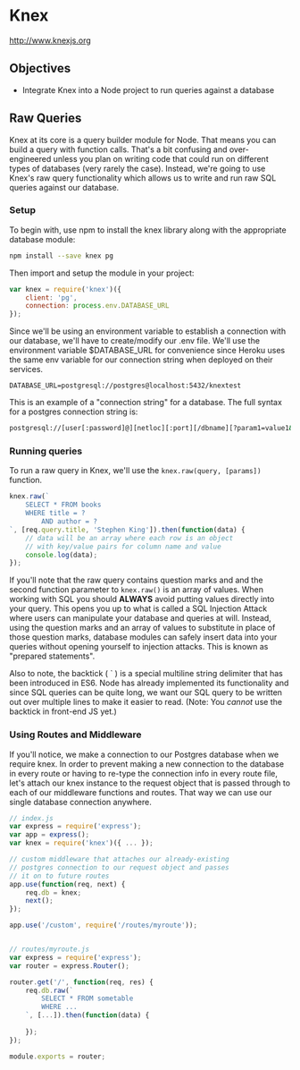 # Knex

http://www.knexjs.org

## Objectives
* Integrate Knex into a Node project to run queries against a database

## Raw Queries

Knex at its core is a query builder module for Node. That means you can build a query with function calls. That's a bit confusing and over-engineered unless you plan on writing code that could run on different types of databases (very rarely the case). Instead, we're going to use Knex's raw query functionality which allows us to write and run raw SQL queries against our database.


### Setup

To begin with, use npm to install the knex library along with the appropriate database module:

```bash
npm install --save knex pg
```

Then import and setup the module in your project:

```javascript
var knex = require('knex')({
	client: 'pg',
	connection: process.env.DATABASE_URL
});
```

Since we'll be using an environment variable to establish a connection with our database, we'll have to create/modify our .env file. We'll use the environment variable $DATABASE_URL for convenience since Heroku uses the same env variable for our connection string when deployed on their services.

```plaintext
DATABASE_URL=postgresql://postgres@localhost:5432/knextest
```

This is an example of a "connection string" for a database. The full syntax for a postgres connection string is:

```bash
postgresql://[user[:password]@][netloc][:port][/dbname][?param1=value1&...]
```

### Running queries

To run a raw query in Knex, we'll use the `knex.raw(query, [params])` function.

```javascript
knex.raw(`
	SELECT * FROM books
	WHERE title = ?
		AND author = ?
`, [req.query.title, 'Stephen King']).then(function(data) {
	// data will be an array where each row is an object
	// with key/value pairs for column name and value
	console.log(data);
});
```

If you'll note that the raw query contains question marks and and the second function parameter to `knex.raw()` is an array of values. When working with SQL you should **ALWAYS** avoid putting values directly into your query. This opens you up to what is called a SQL Injection Attack where users can manipulate your database and queries at will. Instead, using the question marks and an array of values to substitute in place of those question marks, database modules can safely insert data into your queries without opening yourself to injection attacks. This is known as "prepared statements".

Also to note, the backtick ( \` ) is a special multiline string delimiter that has been introduced in ES6. Node has already implemented its functionality and since SQL queries can be quite long, we want our SQL query to be written out over multiple lines to make it easier to read. (Note: You *cannot* use the backtick in front-end JS yet.)

### Using Routes and Middleware

If you'll notice, we make a connection to our Postgres database when we require knex. In order to prevent making a new connection to the database in every route or having to re-type the connection info in every route file, let's attach our knex instance to the request object that is passed through to each of our middleware functions and routes. That way we can use our single database connection anywhere.

```javascript
// index.js
var express = require('express');
var app = express();
var knex = require('knex')({ ... });

// custom middleware that attaches our already-existing 
// postgres connection to our request object and passes
// it on to future routes
app.use(function(req, next) {
	req.db = knex;
	next();
});

app.use('/custom', require('/routes/myroute'));


// routes/myroute.js
var express = require('express');
var router = express.Router();

router.get('/', function(req, res) {
	req.db.raw(`
		SELECT * FROM sometable
		WHERE ...
	`, [...]).then(function(data) {
	
	});
});

module.exports = router;
```